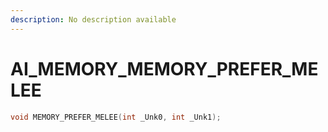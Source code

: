 ```yaml
---
description: No description available 
---
```


# AI_MEMORY\_MEMORY_PREFER_MELEE

```cpp
void MEMORY_PREFER_MELEE(int _Unk0, int _Unk1);
```